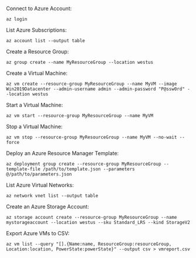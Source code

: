 Connect to Azure Account:
```
az login
```

List Azure Subscriptions:
```
az account list --output table
```

Create a Resource Group:
```
az group create --name MyResourceGroup --location westus
```

Create a Virtual Machine:
```
az vm create --resource-group MyResourceGroup --name MyVM --image Win2019Datacenter --admin-username admin --admin-password "P@ssw0rd" --location westus
```

Start a Virtual Machine:
```
az vm start --resource-group MyResourceGroup --name MyVM
```

Stop a Virtual Machine:
```
az vm stop --resource-group MyResourceGroup --name MyVM --no-wait --force
```

Deploy an Azure Resource Manager Template:
```
az deployment group create --resource-group MyResourceGroup --template-file /path/to/template.json --parameters @/path/to/parameters.json
```

List Azure Virtual Networks:
```
az network vnet list --output table
```

Create an Azure Storage Account:
```
az storage account create --resource-group MyResourceGroup --name mystorageaccount --location westus --sku Standard_LRS --kind StorageV2
```

Export Azure VMs to CSV:
```
az vm list --query "[].{Name:name, ResourceGroup:resourceGroup, Location:location, PowerState:powerState}" --output csv > vmreport.csv
```
